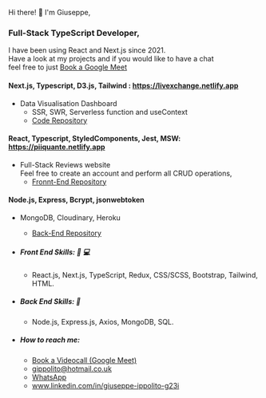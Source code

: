 Hi there! 👋
I'm Giuseppe,<br /> 
### Full-Stack TypeScript Developer,  <br />
 I have been using React and Next.js since 2021. <br />
 Have a look at my projects and if you would like to have a chat  <br />
 feel free to just [Book a Google Meet](https://calendly.com/gippolito/30min_call)
 
 #### Next.js, Typescript, D3.js, Tailwind : https://livexchange.netlify.app
   * Data Visualisation Dashboard
      * SSR, SWR, Serverless function and useContext
      * [Code Repository](https://github.com/2gi3/livexchange)
 
 
 
  #### React, Typescript, StyledComponents, Jest, MSW: https://piiquante.netlify.app
  * Full-Stack Reviews website <br />
  Feel free to create an account and perform all CRUD operations,
      *  [Fronnt-End Repository](https://github.com/2gi3/p6-front-react)
 #### Node.js, Express, Bcrypt, jsonwebtoken      
   * MongoDB, Cloudinary, Heroku
      *  [Back-End Repository](https://github.com/2gi3/p6-back)
 
     

 * ##### Front End Skills: :iphone: :computer:
    *  React.js, Next.js, TypeScript, Redux, CSS/SCSS, Bootstrap, Tailwind, HTML.
              
              
 * ##### Back End Skills: :exploding_head:
    *  Node.js, Express.js, Axios, MongoDB, SQL.
    


* ##### How to reach me:
    *  [Book a Videocall (Google Meet)](https://calendly.com/gippolito/30min_call)
    *  [gippolito@hotmail.co.uk](gippolito@hotmail.co.uk)
    *  [WhatsApp](https://wa.me/+447795961318)
    *  www.linkedin.com/in/giuseppe-ippolito-g23i
  


<!--
**2gi3/2gi3** is a ✨ _special_ ✨ repository because its `README.md` (this file) appears on your GitHub profile.

Here are some ideas to get you started:

- 🔭 I’m currently working on ...
- 🌱 I’m currently learning ...
- 👯 I’m looking to collaborate on ...
- 🤔 I’m looking for help with ...
- 💬 Ask me about ...
- 📫 How to reach me: ...
- 😄 Pronouns: ...
- ⚡ Fun fact: ...
-->
